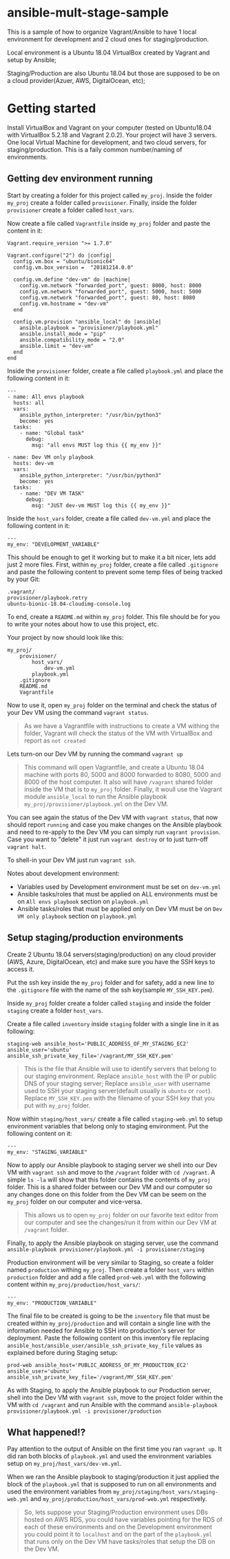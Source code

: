 # ansible-mult-stage-sample

This is a sample of how to organize Vagrant/Ansible to have 1 local
environment for development and 2 cloud ones for staging/production.

Local environment is a Ubuntu 18.04 VirtualBox created by Vagrant and setup
by Ansible;

Staging/Production are also Ubuntu 18.04 but those are supposed to be on a
cloud provider(Azuer, AWS, DigitalOcean, etc);

# Getting started

Install VirtualBox and Vagrant on your computer (tested on Ubuntu18.04 with
VirtualBox 5.2.18 and Vagrant 2.0.2). Your project will have 3 servers.
One local Virtual Machine for development, and two cloud servers, for
staging/production. This is a faily common number/naming of environments.

## Getting dev environment running

Start by creating a folder for this project called `my_proj`.
Inside the folder `my_proj` create a folder called `provisioner`.
Finally, inside the folder `provisioner` create a folder called `host_vars`.

Now create a file called `Vagrantfile` inside `my_proj` folder and paste
the content in it:

```
Vagrant.require_version ">= 1.7.0"

Vagrant.configure("2") do |config|
  config.vm.box = "ubuntu/bionic64"
  config.vm.box_version =  "20181214.0.0"

  config.vm.define "dev-vm" do |machine|
    config.vm.network "forwarded_port", guest: 8000, host: 8000
    config.vm.network "forwarded_port", guest: 5000, host: 5000
    config.vm.network "forwarded_port", guest: 80, host: 8080
    config.vm.hostname = "dev-vm"
  end

  config.vm.provision "ansible_local" do |ansible|
    ansible.playbook = "provisioner/playbook.yml"
    ansible.install_mode = "pip"
    ansible.compatibility_mode = "2.0"
    ansible.limit = "dev-vm"
  end
end
```

Inside the `provisioner` folder, create a file called `playbook.yml` and
place the following content in it:

```
---
- name: All envs playbook
  hosts: all
  vars:
    ansible_python_interpreter: "/usr/bin/python3"
    become: yes
  tasks:
    - name: "Global task"
      debug:
        msg: "all envs MUST log this {{ my_env }}"

- name: Dev VM only playbook
  hosts: dev-vm
  vars:
    ansible_python_interpreter: "/usr/bin/python3"
    become: yes
  tasks:
    - name: "DEV VM TASK"
      debug:
        msg: "JUST dev-vm MUST log this {{ my_env }}"
```

Inside the `host_vars` folder, create a file called `dev-vm.yml` and
place the following content in it:

```
---
my_env: "DEVELOPMENT_VARIABLE"
```

This should be enough to get it working but to make it a bit nicer, lets
add just 2 more files. First, within `my_proj` folder, create a file
called `.gitignore` and paste the following content to prevent some
temp files of being tracked by your Git:

```
.vagrant/
provisioner/playbook.retry
ubuntu-bionic-18.04-cloudimg-console.log
```

To end, create a `README.md` within `my_proj` folder. This file should be
for you to write your notes about how to use this project, etc.

Your project by now should look like this:

```
my_proj/
    provisioner/
        host_vars/
            dev-vm.yml
        playbook.yml
    .gitignore
    README.md
    Vagrantfile
```

Now to use it, open `my_proj` folder on the terminal and check the
status of your Dev VM using the command `vagrant status`.

> As we have a Vagrantfile with instructions to create a VM withing the
> folder, Vagrant will check the status of the VM with VirtualBox
> and report as `not created`

Lets turn-on our Dev VM by running the command `vagrant up`

> This command will open Vagrantfile, and create a Ubuntu 18.04
> machine with ports 80, 5000 and 8000 forwarded to 8080, 5000
> and 8000 of the host computer. It also will have `/vagrant`
> shared folder inside the VM that is to `my_proj` folder.
> Finally, it woull use the Vagrant module `ansible_local`
> to run the Ansible playbook `my_proj/provisioner/playbook.yml`
> on the Dev VM.

You can see again the status of the Dev VM with `vagrant status`,
that now should report `running` and case you make changes on
the Ansible playbook and need to re-apply to the Dev VM you can
simply run `vagrant provision`. Case you want to "delete" it
just run `vagrant destroy` or to just turn-off `vagrant halt`.

To shell-in your Dev VM just run `vagrant ssh`.

Notes about development environment:

- Variables used by Development environment must be set on `dev-vm.yml`
- Ansible tasks/roles that must be applied on ALL environments must be on `All envs playbook` section on `playbook.yml`
- Ansible tasks/roles that must be applied only on Dev VM must be on `Dev VM only playbook` section on `playbook.yml`

## Setup staging/production environments

Create 2 Ubuntu 18.04 servers(staging/production) on any cloud provider
(AWS, Azure, DigitalOcean, etc) and make sure you have the SSH keys to
access it.

Put the ssh key inside the `my_proj` folder and for safety, add a new line
to the `.gitignore` file with the name of the ssh key(sample
`MY_SSH_KEY.pem`).

Inside `my_proj` folder create a folder called `staging` and inside
the folder `staging` create a folder `host_vars`.

Create a file called `inventory` inside `staging` folder with a single
line in it as following:

```
staging-web ansible_host='PUBLIC_ADDRESS_OF_MY_STAGING_EC2' ansible_user='ubuntu' ansible_ssh_private_key_file='/vagrant/MY_SSH_KEY.pem'
```

> This is the file that Ansible will use to identify servers that belong to
> our staging environment.
> Replace `ansible_host` with the IP or public DNS of your staging server;
> Replace `ansible_user` with username used to SSH your staging server(default
> usually is `ubuntu` or `root`). Replace `MY_SSH_KEY.pem` with the filename
> of your SSH key that you put with `my_proj` folder.

Now within `staging/host_vars/` create a file called `staging-web.yml` to
setup environment variables that belong only to staging environment. Put
the following content on it:

```
---
my_env: "STAGING_VARIABLE"
```

Now to apply our Ansible playbook to staging server we shell into our
Dev VM with `vagrant ssh` and move to the `/vagrant` folder with
`cd /vagrant`. A simple `ls -la` will show that this folder contains
the contents of `my_proj` folder. This is a shared folder between our
Dev VM and our computer so any changes done on this folder from the
Dev VM can be seem on the `my_proj` folder on our computer and
vice-versa.

> This allows us to open `my_proj` folder on our favorite text editor
> from our computer and see the changes/run it from within our Dev VM
> at `/vagrant` folder.

Finally, to apply the Ansible playbook on staging server, use the command
`ansible-playbook provisioner/playbook.yml -i provisioner/staging`

Production environment will be very similar to Staging, so create a folder
named `production` withing `my_proj`. Then create a folder `host_vars` within
`production` folder and add a file called `prod-web.yml` with the following
content within `my_proj/production/host_vars/`:

```
---
my_env: "PRODUCTION_VARIABLE"
```

The final file to be created is going to be the `inventory` file that must
be created within `my_proj/production` and will contain a single line with
the information needed for Ansible to SSH into production's server for
deployment. Paste the following content on this inventory file replacing
`ansible_host/ansible_user/ansible_ssh_private_key_file` values as explained
before during Staging setup:

```
prod-web ansible_host='PUBLIC_ADDRESS_OF_MY_PRODUCTION_EC2' ansible_user='ubuntu' ansible_ssh_private_key_file='/vagrant/MY_SSH_KEY.pem'
```

As with Staging, to apply the Ansible playbook to our Production server, shell
into the Dev VM with `vagrant ssh`, move to the project folder within the VM
with `cd /vagrant` and run Ansible with the command
`ansible-playbook provisioner/playbook.yml -i provisioner/production`


## What happened!?

Pay attention to the output of Ansible on the first time you ran `vagrant up`.
It did ran both blocks of `playbook.yml` and used the environment variables
setup on `my_proj/host_vars/dev-vm.yml`.

When we ran the Ansible playbook to staging/production it just applied the
block of the `playbook.yml` that is supposed to run on all environments
and used the environment variables from
`my_proj/staging/host_vars/staging-web.yml` and
`my_proj/production/host_vars/prod-web.yml` respectively.

> So, lets suppose your Staging/Production environment uses DBs hosted on
> AWS RDS, you could have variables pointing for the RDS of each of these
> environments and on the Development environment you could point it to
> `localhost` and on the part of the `playbook.yml` that runs only on the
> Dev VM have tasks/roles that setup the DB on the Dev VM.
